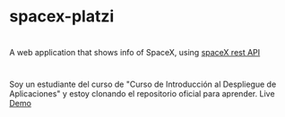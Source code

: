 # spacex-platzi
#
A web application that shows info of SpaceX, using [spaceX rest API](https://github.com/r-spacex/SpaceX-API) 
#
Soy un estudiante del curso de "Curso de Introducción al Despliegue de Aplicaciones" y estoy clonando el repositorio oficial para aprender.
Live [Demo](https://platzinautas.now.sh/)
